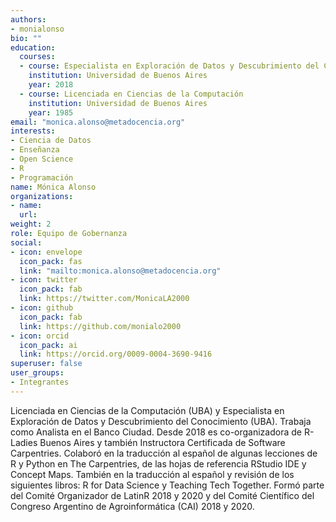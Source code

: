 ```yaml
---
authors:
- monialonso
bio: ""
education:
  courses:
  - course: Especialista en Exploración de Datos y Descubrimiento del Conocimiento
    institution: Universidad de Buenos Aires 
    year: 2018
  - course: Licenciada en Ciencias de la Computación
    institution: Universidad de Buenos Aires 
    year: 1985
email: "monica.alonso@metadocencia.org"
interests:
- Ciencia de Datos
- Enseñanza
- Open Science
- R
- Programación
name: Mónica Alonso
organizations:
- name: 
  url: 
weight: 2
role: Equipo de Gobernanza
social:
- icon: envelope
  icon_pack: fas
  link: "mailto:monica.alonso@metadocencia.org"
- icon: twitter
  icon_pack: fab
  link: https://twitter.com/MonicaLA2000
- icon: github
  icon_pack: fab
  link: https://github.com/monialo2000
- icon: orcid
  icon_pack: ai
  link: https://orcid.org/0009-0004-3690-9416
superuser: false
user_groups:
- Integrantes
---
```


Licenciada en Ciencias de la Computación (UBA) y Especialista en Exploración de Datos y Descubrimiento del Conocimiento (UBA). Trabaja como Analista en el Banco Ciudad. Desde 2018 es co-organizadora de R-Ladies Buenos Aires y también Instructora Certificada de Software Carpentries. Colaboró en la traducción al español de algunas lecciones de R y Python en The Carpentries, de las hojas de referencia RStudio IDE y Concept Maps. También en la traducción al español y revisión de los siguientes libros: R for Data Science y Teaching Tech Together. Formó parte del Comité Organizador de LatinR 2018 y 2020 y del Comité Científico del Congreso Argentino de Agroinformática (CAI) 2018 y 2020.
